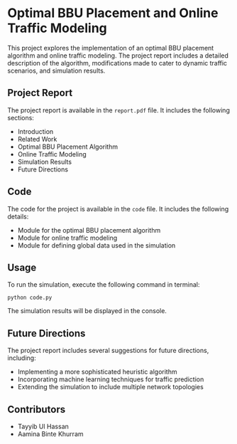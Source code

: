
# Optimal BBU Placement and Online Traffic Modeling

This project explores the implementation of an optimal BBU placement algorithm and online traffic modeling. The project report includes a detailed description of the algorithm, modifications made to cater to dynamic traffic scenarios, and simulation results.

## Project Report

The project report is available in the `report.pdf` file. It includes the following sections:

- Introduction
- Related Work
- Optimal BBU Placement Algorithm
- Online Traffic Modeling
- Simulation Results
- Future Directions

## Code

The code for the project is available in the `code` file. It includes the following details:

- Module for the optimal BBU placement algorithm
- Module for online traffic modeling
- Module for defining global data used in the simulation

## Usage

To run the simulation, execute the following command in terminal:

```
python code.py
```

The simulation results will be displayed in the console.

## Future Directions

The project report includes several suggestions for future directions, including:

- Implementing a more sophisticated heuristic algorithm
- Incorporating machine learning techniques for traffic prediction
- Extending the simulation to include multiple network topologies

## Contributors

- Tayyib Ul Hassan 
- Aamina Binte Khurram 